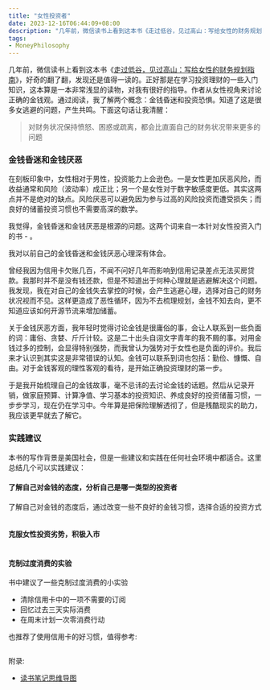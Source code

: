 ```yaml
---
title: "女性投资者"
date: 2023-12-16T06:44:09+08:00
description: "几年前，微信读书上看到这本书《走过低谷，见过高山：写给女性的财务规划指南》，好奇的翻了翻，发现还是值得一读的。正好那是在学习投资理财的一些入门知识，这本算是一本非常浅显的读物，对我有很好的指导。"
tags:
- MoneyPhilosophy
---
```


几年前，微信读书上看到这本书《[走过低谷，见过高山：写给女性的财务规划指南](https://weread.qq.com/web/bookDetail/b50326a072093049b50cba1)》，好奇的翻了翻，发现还是值得一读的。正好那是在学习投资理财的一些入门知识，这本算是一本非常浅显的读物，对我有很好的指导。作者从女性视角来讨论正确的金钱观。通过阅读，我了解两个概念：金钱昏迷和投资恐惧。知道了这是很多女逃避的问题，产生共鸣。下面这句话让我清醒：

> 对财务状况保持愤怒、困惑或疏离，都会比直面自己的财务状况带来更多的问题  

### 金钱昏迷和金钱厌恶

在刻板印象中，女性相对于男性，投资能力上会逊色。一是女性更加厌恶风险，而收益通常和风险（波动率）成正比；另一个是女性对于数字敏感度更低。其实这两点并不是绝对的缺点。风险厌恶可以避免因为参与过高的风险投资而遭受损失；而良好的储蓄投资习惯也不需要高深的数学。

我觉得，金钱昏迷和金钱厌恶是根源的问题。这两个词来自一本针对女性投资入门的书 - 。

我对以前自己的金钱昏迷和金钱厌恶心理深有体会。

曾经我因为信用卡欠账几百，不闻不问好几年而影响到信用记录差点无法买房贷款。我那时并不是没有钱还款，但是不知道出于何种心理就是逃避解决这个问题。我发现，我在对自己的金钱失去掌控的时候，会产生逃避心理，选择对自己的财务状况视而不见。这样更造成了恶性循环，因为不去梳理规划，金钱不知去向，更不知道应该如何开源节流来增加储蓄。

关于金钱厌恶方面，我年轻时觉得讨论金钱是很庸俗的事，会让人联系到一些负面的词：庸俗、贪婪、斤斤计较。这是二十出头自诩文字青年的我不屑的事。对用金钱过多的控制，会显得特别强势，而我曾认为强势对于女性也是负面的评价。我后来才认识到其实这是非常错误的认知。金钱可以联系到词也包括：勤俭、慷慨、自由。对于金钱客观的理性客观的看待，是开始正确投资理财的第一步。

于是我开始梳理自己的金钱故事，毫不忌讳的去讨论金钱的话题。然后从记录开销，做家庭预算、计算净值、学习基本的投资知识、养成良好的投资储蓄习惯，一步步学习，现在仍在学习中。今年算是把保险理解透彻了，但是残酷现实的助力，我应该更早就去了解它。

### 实践建议
  
本书的写作背景是美国社会，但是一些建议和实践在任何社会环境中都适合。这里总结几个可以实践建议：  
  
#### 了解自己对金钱的态度，分析自己是哪一类型的投资者

了解自己对金钱的态度后，通过改变一些不良好的金钱习惯，选择合适的投资方式  

<div>
    <span class="image fit" style="max-width: 500px;"><img src="https://s3.ap-southeast-1.amazonaws.com/littlecheesecake.me/money.sense/female_investor/money_sense_female_investor1.png" alt="" /></span>
</div>
  
#### 克服女性投资劣势，积极入市


<div>
    <span class="image fit" style="max-width: 500px;"><img src="https://s3.ap-southeast-1.amazonaws.com/littlecheesecake.me/money.sense/female_investor/money_sense_female_investor2.png" alt="" /></span>
</div>
  
#### 克制过度消费的实验  

书中建议了一些克制过度消费的小实验
- 清除信用卡中的一项不需要的订阅
- 回忆过去三天实际消费
- 在周末计划一次零消费行动

也推荐了使用信用卡的好习惯，值得参考:

<div>
    <span class="image fit" style="max-width: 500px;"><img src="https://s3.ap-southeast-1.amazonaws.com/littlecheesecake.me/money.sense/female_investor/money_sense_female_invester3.png" alt="" /></span>
</div>

附录:
- [读书笔记思维导图](https://xmind.app/m/CwCH7g)


